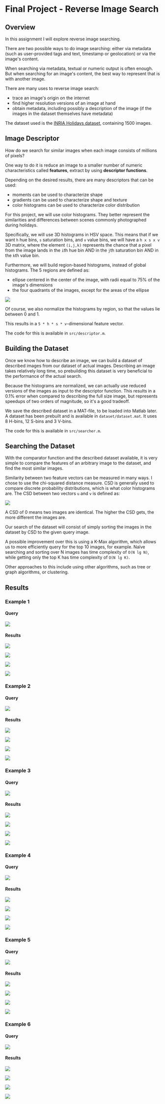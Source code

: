 # Final Project - Reverse Image Search

## Overview

In this assignment I will explore reverse image searching.

There are two possible ways to do image searching: either via metadata (such as user-provided tags and text, timestamp or geolocation) or via the image's content.

When searching via metadata, textual or numeric output is often enough. But when searching for an image's content, the best way to represent that is with another image.

There are many uses to reverse image search:

* trace an image's origin on the internet
* find higher resolution versions of an image at hand
* obtain metadata, including possibly a description of the image (if the images in the dataset themselves have metadata)

The dataset used is the [INRIA Holidays dataset](http://lear.inrialpes.fr/people/jegou/data.php), containing 1500 images.


## Image Descriptor

How do we search for similar images when each image consists of millions of pixels?

One way to do it is reduce an image to a smaller number of numeric characteristics called **features**, extract by using **descriptor functions**.

Depending on the desired results, there are many descriptors that can be used:

* moments can be used to characterize shape
* gradients can be used to characterize shape and texture
* color histograms can be used to characterize color distribution

For this project, we will use color histograms. They better represent the similarities and differences between scenes commonly photographed during holidays.

Specifically, we will use 3D histograms in HSV space. This means that if we want `h` hue bins, `s` saturation bins, and `v` value bins, we will have a `h x s x v` 3D matrix, where the element `(i,j,k)` represents the chance that a pixel from the image lands in the `i`th hue bin AND in the `j`th saturation bin AND in the `k`th value bin.

Furthermore, we will build region-based histograms, instead of global histograms. The 5 regions are defined as:

* ellipse centered in the center of the image, with radii equal to 75% of the image's dimensions
* the four quadrants of the images, except for the areas of the ellipse

![](regions.png)

Of course, we also normalize the histograms by region, so that the values lie between 0 and 1.

This results in a `5 * h * s * v`-dimensional feature vector.

The code for this is available in `src/descriptor.m`.

## Building the Dataset

Once we know how to describe an image, we can build a dataset of described images from our dataset of actual images. Describing an image takes relatively long time, so prebuilding this dataset is very beneficial to the performance of the actual search.

Because the histograms are normalized, we can actually use reduced versions of the images as input to the descriptor function. This results in a 0.1% error when compared to describing the full size image, but represents speedups of two orders of magnitude, so it's a good tradeoff.

We save the described dataset in a MAT-file, to be loaded into Matlab later. A dataset has been prebuilt and is available in `dataset/dataset.mat`. It uses 8 H-bins, 12 S-bins and 3 V-bins.

The code for this is available in `src/searcher.m`.

## Searching the Dataset

With the comparator function and the described dataset available, it is very simple to compare the features of an arbitrary image to the dataset, and find the most similar images.

Similarity between two feature vectors can be measured in many ways. I chose to use the chi-squared distance measure. CSD is generally used to compare discrete probability distributions, which is what color histograms are. The CSD between two vectors `u` and `v` is defined as:

![](csd.png)

A CSD of 0 means two images are identical. The higher the CSD gets, the more different the images are.

Our search of the dataset will consist of simply sorting the images in the dataset by CSD to the given query image. 

A possible improvement over this is using a K-Max algorithm, which allows us to more efficiently query for the top 10 images, for example. Naïve searching and sorting over N images has time complexity of `O(N lg N)`, while getting only the top K has time complexity of `O(N lg K)`. 

Other approaches to this include using other algorithms, such as tree or graph algorithms, or clustering.

## Results

### Example 1

#### Query

![](results/1-1.jpg)

#### Results

![](results/1-2.jpg)

![](results/1-3.jpg)

![](results/1-4.jpg)

![](results/1-5.jpg)


### Example 2

#### Query

![](results/2-1.jpg)

#### Results

![](results/2-2.jpg)

![](results/2-3.jpg)

![](results/2-4.jpg)

![](results/2-5.jpg)


### Example 3

#### Query

![](results/3-1.jpg)

#### Results

![](results/3-2.jpg)

![](results/3-3.jpg)

![](results/3-4.jpg)

![](results/3-5.jpg)


### Example 4

#### Query

![](results/4-1.jpg)

#### Results

![](results/4-2.jpg)

![](results/4-3.jpg)

![](results/4-4.jpg)

![](results/4-5.jpg)


### Example 5

#### Query

![](results/5-1.jpg)

#### Results

![](results/5-2.jpg)

![](results/5-3.jpg)

![](results/5-4.jpg)

![](results/5-5.jpg)


### Example 6

#### Query

![](results/6-1.jpg)

#### Results

![](results/6-2.jpg)

![](results/6-3.jpg)

![](results/6-4.jpg)

![](results/6-5.jpg)
